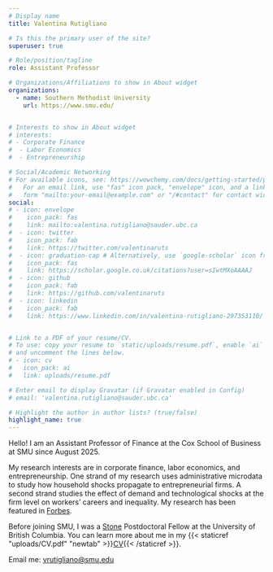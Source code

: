```yaml
---
# Display name
title: Valentina Rutigliano

# Is this the primary user of the site?
superuser: true

# Role/position/tagline
role: Assistant Professor

# Organizations/Affiliations to show in About widget
organizations:
  - name: Southern Methodist University
    url: https://www.smu.edu/


# Interests to show in About widget
# interests:
# - Corporate Finance
#  - Labor Economics
#  - Entrepreneurship

# Social/Academic Networking
# For available icons, see: https://wowchemy.com/docs/getting-started/page-builder/#icons
#   For an email link, use "fas" icon pack, "envelope" icon, and a link in the
#   form "mailto:your-email@example.com" or "/#contact" for contact widget.
social:
# - icon: envelope
#    icon_pack: fas
#    link: mailto:valentina.rutigliano@sauder.ubc.ca
#  - icon: twitter
#    icon_pack: fab
#    link: https://twitter.com/valentinaruts
#  - icon: graduation-cap # Alternatively, use `google-scholar` icon from `ai` icon pack
#    icon_pack: fas
#    link: https://scholar.google.co.uk/citations?user=sIwtMXoAAAAJ
#  - icon: github
#    icon_pack: fab
#    link: https://github.com/valentinaruts
#  - icon: linkedin
#    icon_pack: fab
#    link: https://www.linkedin.com/in/valentina-rutigliano-297353110/


# Link to a PDF of your resume/CV.
# To use: copy your resume to `static/uploads/resume.pdf`, enable `ai` icons in `params.toml`,
# and uncomment the lines below.
# - icon: cv
#   icon_pack: ai
#   link: uploads/resume.pdf

# Enter email to display Gravatar (if Gravatar enabled in Config)
# email: 'valentina.rutigliano@sauder.ubc.ca'

# Highlight the author in author lists? (true/false)
highlight_name: true
---
```

Hello! I am an Assistant Professor of Finance at the Cox School of Business at SMU since August 2025.

My research interests are in corporate finance, labor economics, and entrepreneurship. One strand of my research uses administrative microdata to study how household shocks propagate to entrepreneurial firms. A second strand studies the effect of demand and technological shocks at the firm level on workers’ careers and inequality. My research has been featured in <a href="https://www.forbes.com/sites/kimelsesser/2024/12/02/new-study-reveals-motherhoods-toll-on-women-entrepreneurs/" target="_blank">Forbes</a>.

Before joining SMU, I was a <a href="https://www.stonefdn.org/" target="_blank">Stone</a> Postdoctoral Fellow at the University of British Columbia. You can learn more about me in my {{< staticref "uploads/CV.pdf" "newtab" >}}<ins>CV</ins>{{< /staticref >}}. 

Email me: vrutigliano@smu.edu

